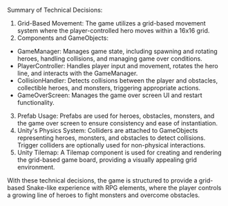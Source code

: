 Summary of Technical Decisions:

1. Grid-Based Movement: The game utilizes a grid-based movement system where the player-controlled hero moves within a 16x16 grid.
2. Components and GameObjects:
- GameManager: Manages game state, including spawning and rotating heroes, handling collisions, and managing game over conditions.
- PlayerController: Handles player input and movement, rotates the hero line, and interacts with the GameManager.
- CollisionHandler: Detects collisions between the player and obstacles, collectible heroes, and monsters, triggering appropriate actions.
- GameOverScreen: Manages the game over screen UI and restart functionality.
3. Prefab Usage: Prefabs are used for heroes, obstacles, monsters, and the game over screen to ensure consistency and ease of instantiation.
4. Unity's Physics System: Colliders are attached to GameObjects representing heroes, monsters, and obstacles to detect collisions. Trigger colliders are optionally used for non-physical interactions.
5. Unity Tilemap: A Tilemap component is used for creating and rendering the grid-based game board, providing a visually appealing grid environment.
  
With these technical decisions, the game is structured to provide a grid-based Snake-like experience with RPG elements,
where the player controls a growing line of heroes to fight monsters and overcome obstacles.
